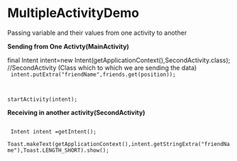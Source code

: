 # MultipleActivityDemo
Passing variable and their values from one activity to another

<b>Sending from One Activty(MainActivity)</b>

 final Intent intent=new Intent(getApplicationContext(),SecondActivity.class); 
 <br/>//SecondActivity (Class which to which we are sending the data)
 <br/>
 <code>
  intent.putExtra("friendName",friends.get(position));
	
  startActivity(intent);
 </code>
 
 <b>Receiving in another activity(SecondActivity)</b>
 
 <code>
 Intent intent =getIntent();
 Toast.makeText(getApplicationContext(),intent.getStringExtra("friendName"),Toast.LENGTH_SHORT).show();
 </code>
